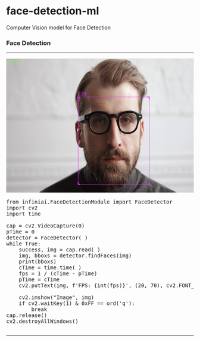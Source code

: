 # face-detection-ml
Computer Vision model for Face Detection

###  Face Detection

<hr>

<p align="center">
  <img width="640" height="360" src="https://github.com/infiniai-tech/infiniai/blob/main/Results/facedetection.png">
</p>

<pre>
from infiniai.FaceDetectionModule import FaceDetector
import cv2
import time

cap = cv2.VideoCapture(0)
pTime = 0
detector = FaceDetector( )
while True:
    success, img = cap.read( )
    img, bboxs = detector.findFaces(img)
    print(bboxs)
    cTime = time.time( )
    fps = 1 / (cTime - pTime)
    pTime = cTime
    cv2.putText(img, f'FPS: {int(fps)}', (20, 70), cv2.FONT_HERSHEY_PLAIN, 5, (0, 255, 0), 5)

    cv2.imshow("Image", img)
    if cv2.waitKey(1) & 0xFF == ord('q'):
        break
cap.release()
cv2.destroyAllWindows()

</pre>

<hr>
